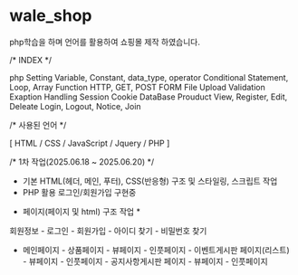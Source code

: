 # wale_shop

php학습을 하며 언어를 활용하여 쇼핑몰 제작 하였습니다.

/* INDEX */

php Setting
Variable, Constant, data_type, operator
Conditional Statement, Loop,
Array
Function
HTTP, GET, POST
FORM
File Upload
Validation
Exaption Handling
Session
Cookie
DataBase
Prouduct View, Register, Edit, Deleate
Login, Logout, Notice, Join

/* 사용된 언어 */

[ HTML / CSS / JavaScript / Jquery / PHP ]

/* 1차 작업(2025.06.18 ~ 2025.06.20) */

- 기본 HTML(헤더, 메인, 푸터), CSS(반응형) 구조 및 스타일링, 스크립트 작업
- PHP 활용 로그인/회원가입 구현중


* 페이지(페이지 및 html) 구조 작업 *

회원정보 - 로그인
        - 회원가입
        - 아이디 찾기
        - 비밀번호 찾기
        
- 메인페이지 - 상품페이지 - 뷰페이지 - 인풋페이지
            - 이벤트게시판 페이지(리스트) - 뷰페이지 - 인풋페이지
            - 공지사항게시판 페이지 - 뷰페이지 - 인풋페이지
